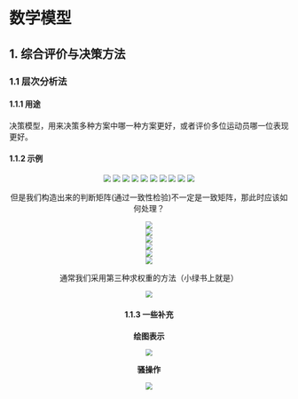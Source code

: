 # 数学模型

## 1. 综合评价与决策方法

### 1.1 层次分析法

#### 1.1.1 用途

决策模型，用来决策多种方案中哪一种方案更好，或者评价多位运动员哪一位表现更好。

#### 1.1.2 示例

<center>
    <img src="../99.Figure/04-002/1.png" style="zoom:80%;" />
    <img src="../99.Figure/04-002/2.png" style="zoom:80%;" />
    <img src="../99.Figure/04-002/3.png" style="zoom:80%;" />
    <img src="../99.Figure/04-002/4.png" style="zoom:80%;" />
    <img src="../99.Figure/04-002/5.png" style="zoom:80%;" />
    <img src="../99.Figure/04-002/6.png" style="zoom:80%;" />
    <img src="../99.Figure/04-002/7.png" style="zoom:80%;" />
    <img src="../99.Figure/04-002/8.png" style="zoom:80%;" />
    <img src="../99.Figure/04-002/9.png" style="zoom:80%;" />
    <img src="../99.Figure/04-002/10.png" style="zoom:80%;" />

​    但是我们构造出来的判断矩阵(通过一致性检验)不一定是一致矩阵，那此时应该如何处理？                                       

<center>
    <img src="../99.Figure/04-002/11.png" style="zoom:80%;" /><br>
    <img src="../99.Figure/04-002/12.png" style="zoom:80%;" /><br>
    <img src="../99.Figure/04-002/13.png" style="zoom:80%;" /><br>
    <img src="../99.Figure/04-002/14.png" style="zoom:80%;" /><br>
    <img src="../99.Figure/04-002/15.png" style="zoom:80%;" /><br>
    <img src="../99.Figure/04-002/16.png" style="zoom:80%;" /><br>

通常我们采用第三种求权重的方法（小绿书上就是）

<center><img src="../99.Figure/04-002/17.png" style="zoom:80%;" />

#### 1.1.3 一些补充

**绘图表示**

<center><img src="../99.Figure/04-002/18.png" style="zoom:80%;" />



**骚操作**

<center><img src="../99.Figure/04-002/19.png" style="zoom:80%;" />
